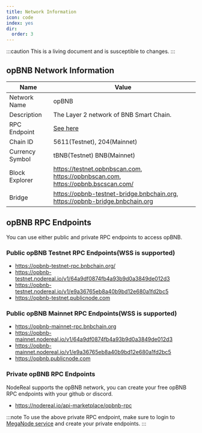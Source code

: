 ```yaml
---
title: Network Information
icon: code
index: yes
dir:
  order: 3
---
```


:::caution 
This is a living document and is susceptible to changes. 
:::


## opBNB Network Information

| Name            | Value                                                        |
| --------------- | ------------------------------------------------------------ |
| Network Name    | opBNB                                                        |
| Description     | The Layer 2 network of BNB Smart Chain.                      |
| RPC Endpoint    | [See here](#opbnb-rpc-endpoints)                             |
| Chain ID        | 5611(Testnet), 204(Mainnet)                                  |
| Currency Symbol | tBNB(Testnet) BNB(Mainnet)                                   |
| Block Explorer  | https://testnet.opbnbscan.com, https://opbnbscan.com, https://opbnb.bscscan.com/|
| Bridge          | https://opbnb-testnet-bridge.bnbchain.org, https://opbnb-bridge.bnbchain.org |


## opBNB RPC Endpoints

You can use either public and private RPC endpoints to access opBNB. 

### Public opBNB Testnet RPC Endpoints(WSS is supported)

 - https://opbnb-testnet-rpc.bnbchain.org/
 - https://opbnb-testnet.nodereal.io/v1/64a9df0874fb4a93b9d0a3849de012d3
 - https://opbnb-testnet.nodereal.io/v1/e9a36765eb8a40b9bd12e680a1fd2bc5
 - https://opbnb-testnet.publicnode.com

### Public opBNB Mainnet RPC Endpoints(WSS is supported)

 - https://opbnb-mainnet-rpc.bnbchain.org
 - https://opbnb-mainnet.nodereal.io/v1/64a9df0874fb4a93b9d0a3849de012d3
 - https://opbnb-mainnet.nodereal.io/v1/e9a36765eb8a40b9bd12e680a1fd2bc5
 - https://opbnb.publicnode.com

### Private opBNB RPC Endpoints

NodeReal supports the opBNB network, you can create your free opBNB RPC endpoints with your github or discord.

 - https://nodereal.io/api-marketplace/opbnb-rpc 

:::note
To use the above private RPC endpoint, make sure to login to [MegaNode service](https://nodereal.io/meganode) and create your private endpoints.
:::


